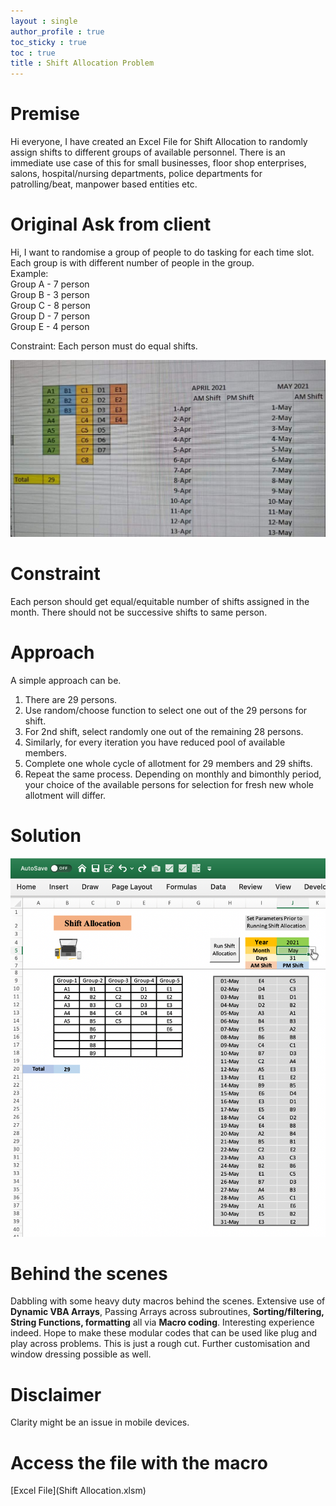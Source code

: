 ```yaml
---
layout : single
author_profile : true
toc_sticky : true
toc : true
title : Shift Allocation Problem
---
```


# Premise  
Hi everyone, I have created an Excel File for Shift Allocation to randomly assign shifts to different groups of available personnel. There is an immediate use case of this for small businesses, floor shop enterprises, salons, hospital/nursing departments, police departments for patrolling/beat, manpower based entities etc.  

# Original Ask from client

Hi, I want to randomise a group of people to do tasking for each time slot.  
Each group is with different number of people in the group.  
Example:  
Group A - 7 person  
Group B - 3 person  
Group C - 8 person  
Group D - 7 person  
Group E - 4 person  

Constraint: Each person must do equal shifts.  

![Requirement Image](Images/Requirement.jpg)

# Constraint
Each person should get equal/equitable number of shifts assigned in the month. There should not be successive shifts to same person.  

# Approach  

A simple approach can be.  
1. There are 29 persons.  
2. Use random/choose function to select one out of the 29 persons for shift.  
3. For 2nd shift, select randomly one out of the remaining 28 persons.  
4. Similarly, for every iteration you have reduced pool of available members.  
5. Complete one whole cycle of allotment for 29 members and 29 shifts.  
6. Repeat the same process. Depending on monthly and bimonthly period, your choice of the available persons for selection for fresh new whole allotment will differ.  

# Solution  

![Solution Image](Images/Solution.png)  

# Behind the scenes
Dabbling with some heavy duty macros behind the scenes. Extensive use of **Dynamic VBA Arrays**, Passing Arrays across subroutines, **Sorting/filtering, String Functions, formatting** all via **Macro coding**. Interesting experience indeed. Hope to make these modular codes that can be used like plug and play across problems. This is just a rough cut. Further customisation and window dressing possible as well.


# Disclaimer
Clarity might be an issue in mobile devices.

# Access the file with the macro  

[Excel File](Shift Allocation.xlsm)
